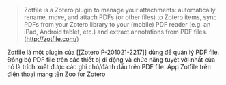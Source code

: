> Zotfile is a Zotero plugin to manage your attachments: automatically rename, move, and attach PDFs (or other files) to Zotero items, sync PDFs from your Zotero library to your (mobile) PDF reader (e.g. an iPad, Android tablet, etc.) and extract annotations from PDF files. 
> (http://zotfile.com/)

Zotfile là một plugin của [[Zotero P-201021-2217]] dùng để quản lý PDF file. Đồng bộ PDF file trên các thiết bị di động và chức năng tuyệt vời nhất của nó là trích xuất được các ghi chú/đánh dấu trên PDF file.
App Zotfile trên điện thoại mang tên Zoo for Zotero